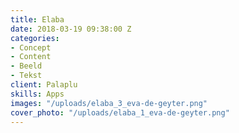 ```yaml
---
title: Elaba
date: 2018-03-19 09:38:00 Z
categories:
- Concept
- Content
- Beeld
- Tekst
client: Palaplu
skills: Apps
images: "/uploads/elaba_3_eva-de-geyter.png"
cover_photo: "/uploads/elaba_1_eva-de-geyter.png"
---
```



